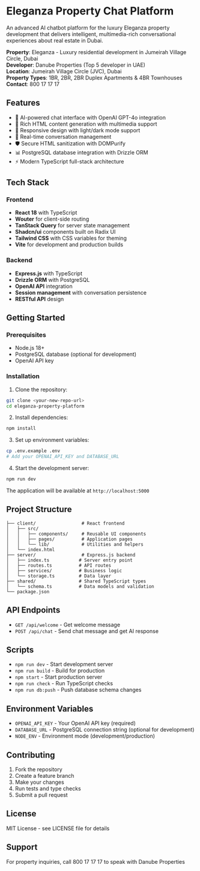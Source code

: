 # Eleganza Property Chat Platform

An advanced AI chatbot platform for the luxury Eleganza property development that delivers intelligent, multimedia-rich conversational experiences about real estate in Dubai.

**Property**: Eleganza - Luxury residential development in Jumeirah Village Circle, Dubai  
**Developer**: Danube Properties (Top 5 developer in UAE)  
**Location**: Jumeirah Village Circle (JVC), Dubai  
**Property Types**: 1BR, 2BR, 2BR Duplex Apartments & 4BR Townhouses  
**Contact**: 800 17 17 17

## Features

- 🤖 AI-powered chat interface with OpenAI GPT-4o integration
- 💬 Rich HTML content generation with multimedia support
- 📱 Responsive design with light/dark mode support
- 🔄 Real-time conversation management
- 🛡️ Secure HTML sanitization with DOMPurify
- 📊 PostgreSQL database integration with Drizzle ORM
- ⚡ Modern TypeScript full-stack architecture

## Tech Stack

### Frontend
- **React 18** with TypeScript
- **Wouter** for client-side routing
- **TanStack Query** for server state management
- **Shadcn/ui** components built on Radix UI
- **Tailwind CSS** with CSS variables for theming
- **Vite** for development and production builds

### Backend
- **Express.js** with TypeScript
- **Drizzle ORM** with PostgreSQL
- **OpenAI API** integration
- **Session management** with conversation persistence
- **RESTful API** design

## Getting Started

### Prerequisites
- Node.js 18+ 
- PostgreSQL database (optional for development)
- OpenAI API key

### Installation

1. Clone the repository:
```bash
git clone <your-new-repo-url>
cd eleganza-property-platform
```

2. Install dependencies:
```bash
npm install
```

3. Set up environment variables:
```bash
cp .env.example .env
# Add your OPENAI_API_KEY and DATABASE_URL
```

4. Start the development server:
```bash
npm run dev
```

The application will be available at `http://localhost:5000`

## Project Structure

```
├── client/                 # React frontend
│   ├── src/
│   │   ├── components/     # Reusable UI components
│   │   ├── pages/          # Application pages
│   │   └── lib/            # Utilities and helpers
│   └── index.html
├── server/                 # Express.js backend
│   ├── index.ts           # Server entry point
│   ├── routes.ts          # API routes
│   ├── services/          # Business logic
│   └── storage.ts         # Data layer
├── shared/                # Shared TypeScript types
│   └── schema.ts          # Data models and validation
└── package.json
```

## API Endpoints

- `GET /api/welcome` - Get welcome message
- `POST /api/chat` - Send chat message and get AI response

## Scripts

- `npm run dev` - Start development server
- `npm run build` - Build for production
- `npm start` - Start production server
- `npm run check` - Run TypeScript checks
- `npm run db:push` - Push database schema changes

## Environment Variables

- `OPENAI_API_KEY` - Your OpenAI API key (required)
- `DATABASE_URL` - PostgreSQL connection string (optional for development)
- `NODE_ENV` - Environment mode (development/production)

## Contributing

1. Fork the repository
2. Create a feature branch
3. Make your changes
4. Run tests and type checks
5. Submit a pull request

## License

MIT License - see LICENSE file for details

## Support

For property inquiries, call 800 17 17 17 to speak with Danube Properties